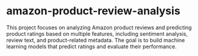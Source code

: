 # amazon-product-review-analysis
This project focuses on analyzing Amazon product reviews and predicting product ratings based on multiple features, including sentiment analysis, review text, and product-related metadata. The goal is to build machine learning models that predict ratings and evaluate their performance. 
